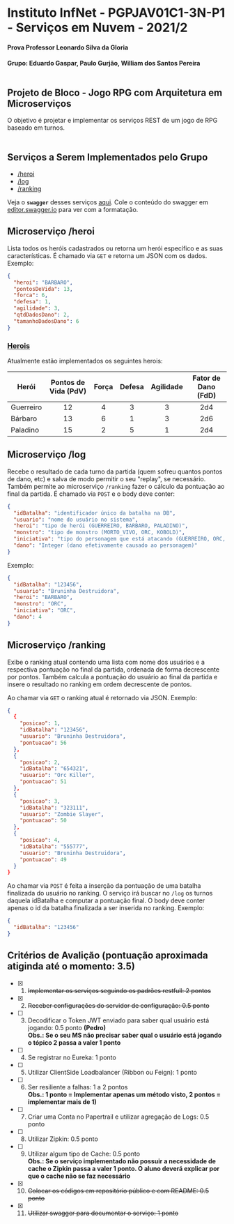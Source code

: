 # Instituto InfNet - PGPJAV01C1-3N-P1 - Serviços em Nuvem - 2021/2




#### Prova Professor Leonardo Silva da Gloria
#### Grupo: Eduardo Gaspar, Paulo Gurjão, William dos Santos Pereira<br><br>


## Projeto de Bloco - Jogo RPG com Arquitetura em  Microserviços 

O objetivo é projetar e implementar os serviços REST de um jogo de RPG baseado em turnos.<br><br>

## Serviços a Serem Implementados pelo Grupo

- [/heroi](#heroi)
- [/log](#log)
- [/ranking](#ranking)

Veja o <b>`swagger`</b> desses serviços [aqui](https://github.com/pgurjao/heroi-gen/blob/master/src/main/resources/swagger/swaggerHeroi-Gen.yaml). Cole o conteúdo do swagger em [editor.swagger.io](https://editor.swagger.io/) para ver com a formatação.

<h2 id="heroi">Microserviço /heroi</h2>

Lista todos os heróis cadastrados ou retorna um herói específico e as suas características. É chamado via `GET` e retorna um JSON com os dados. Exemplo:

```json
{
  "heroi": "BARBARO",
  "pontosDeVida": 13,
  "forca": 6,
  "defesa": 1,
  "agilidade": 3,
  "qtdDadosDano": 2,
  "tamanhoDadosDano": 6
}
```

### <ins>Herois</ins>

Atualmente estão implementados os seguintes herois:

| Herói     | Pontos de Vida (PdV) | Força | Defesa | Agilidade | Fator de Dano (FdD) |
| --------- | :----:               | :----: | :----: | :----:   | :----:              |
| Guerreiro | 12                   | 4     | 3      | 3         | 2d4                 |
| Bárbaro   | 13                   | 6     | 1      | 3         | 2d6                 |
| Paladino  | 15                   | 2     | 5      | 1         | 2d4                 |


<h2 id="log">Microserviço /log</h2>

Recebe o resultado de cada turno da partida (quem sofreu quantos pontos de dano, etc) e salva de modo permitir o seu "replay", se necessário. Também permite ao microserviço `/ranking` fazer o cálculo da pontuação ao final da partida. É chamado via `POST` e o body deve conter:

```json
{
  "idBatalha": "identificador único da batalha na DB",
  "usuario": "nome do usuário no sistema",
  "heroi": "tipo de herói (GUERREIRO, BARBARO, PALADINO)",
  "monstro": "tipo de monstro (MORTO_VIVO, ORC, KOBOLD)",
  "iniciativa": "tipo do personagem que está atacando (GUERREIRO, ORC, etc)",
  "dano": "Integer (dano efetivamente causado ao personagem)"
}
```

Exemplo:

```json
{
  "idBatalha": "123456",
  "usuario": "Bruninha Destruidora",
  "heroi": "BARBARO",
  "monstro": "ORC",
  "iniciativa": "ORC",
  "dano": 4
}
```

<h2 id="ranking">Microserviço /ranking</h2>

Exibe o ranking atual contendo uma lista com nome dos usuários e a respectiva pontuação no final da partida, ordenada de forma decrescente por pontos. Também calcula a pontuação do usuário ao final da partida e insere o resultado no ranking em ordem decrescente de pontos.

Ao chamar via `GET` o ranking atual é retornado via JSON. Exemplo:

```json
{
  {
    "posicao": 1,
    "idBatalha": "123456",
    "usuario": "Bruninha Destruidora",
    "pontuacao": 56
  },
  {
    "posicao": 2,
    "idBatalha": "654321",
    "usuario": "Orc Killer",
    "pontuacao": 51
  },
  {
    "posicao": 3,
    "idBatalha": "323111",
    "usuario": "Zombie Slayer",
    "pontuacao": 50
  },
  {
    "posicao": 4,
    "idBatalha": "555777",
    "usuario": "Bruninha Destruidora",
    "pontuacao": 49
  }
}
```


Ao chamar via `POST` é feita a inserção da pontuação de uma batalha finalizada do usuário no ranking. O serviço irá buscar no `/log` os turnos daquela idBatalha e computar a pontuação final. O body deve conter apenas o id da batalha finalizada a ser inserida no ranking. Exemplo:

```json
{
  "idBatalha": "123456"
}
```


## Critérios de Avalição (pontuação aproximada atiginda até o momento: 3.5)

- [x] 1. ~~Implementar os serviços seguindo os padrões restfull: 2 pontos~~
- [x] 2. ~~Receber configurações do servidor de configuração: 0.5 ponto~~
- [ ] 3. Decodificar o Token JWT enviado para saber qual usuário está jogando: 0.5 ponto **(Pedro)** <br>
**Obs.: Se o seu MS não precisar saber qual o usuário está jogando o tópico 2 passa a valer 1 ponto** <br>

- [ ] 4. Se registrar no Eureka: 1 ponto
- [ ] 5. Utilizar ClientSide Loadbalancer (Ribbon ou Feign): 1 ponto
- [ ] 6. Ser resiliente a falhas: 1 a 2 pontos<br>
**Obs.: 1 ponto = Implementar apenas um método visto, 2 pontos = implementar mais de 1)** <br>

- [ ] 7. Criar uma Conta no Papertrail e utilizar agregação de Logs: 0.5 ponto
- [ ] 8. Utilizar Zipkin: 0.5 ponto
- [ ] 9. Utilizar algum tipo de Cache: 0.5 ponto<br>
**Obs.: Se o serviço implementado não possuir a necessidade de cache o Zipkin passa a valer 1 ponto. O aluno deverá explicar por que o cache não se faz necessário** <br>

- [x] 10. ~~Colocar os códigos em repositório público e com README: 0.5 ponto~~
- [x] 11. ~~Utilizar swagger para documentar o serviço: 1 ponto~~
